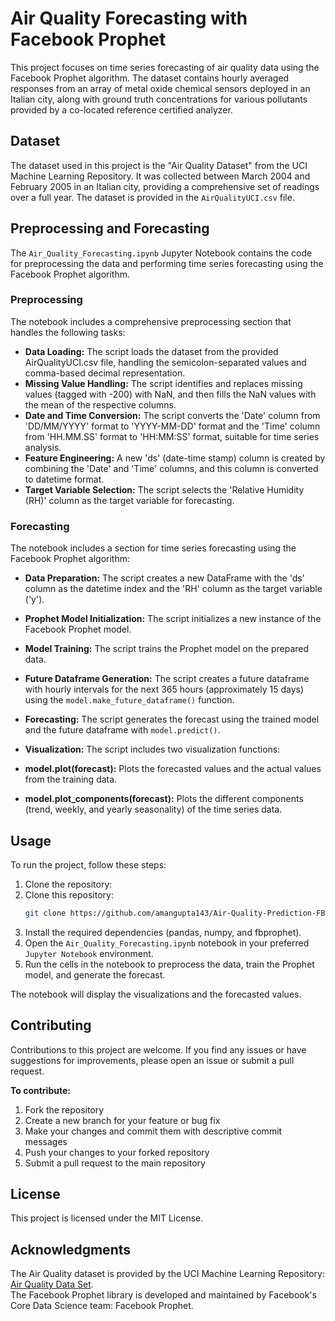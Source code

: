 # Air Quality Forecasting with Facebook Prophet

This project focuses on time series forecasting of air quality data using the Facebook Prophet algorithm. The dataset contains hourly averaged responses from an array of metal oxide chemical sensors deployed in an Italian city, along with ground truth concentrations for various pollutants provided by a co-located reference certified analyzer.

## Dataset

The dataset used in this project is the "Air Quality Dataset" from the UCI Machine Learning Repository. It was collected between March 2004 and February 2005 in an Italian city, providing a comprehensive set of readings over a full year. The dataset is provided in the `AirQualityUCI.csv` file.

## Preprocessing and Forecasting

The `Air_Quality_Forecasting.ipynb` Jupyter Notebook contains the code for preprocessing the data and performing time series forecasting using the Facebook Prophet algorithm.

### Preprocessing

The notebook includes a comprehensive preprocessing section that handles the following tasks:

- **Data Loading:** The script loads the dataset from the provided AirQualityUCI.csv file, handling the semicolon-separated values and comma-based decimal representation.
- **Missing Value Handling:** The script identifies and replaces missing values (tagged with -200) with NaN, and then fills the NaN values with the mean of the respective columns.
- **Date and Time Conversion:** The script converts the 'Date' column from 'DD/MM/YYYY' format to 'YYYY-MM-DD' format and the 'Time' column from 'HH.MM.SS' format to 'HH:MM:SS' format, suitable for time series analysis.
- **Feature Engineering:** A new 'ds' (date-time stamp) column is created by combining the 'Date' and 'Time' columns, and this column is converted to datetime format.
- **Target Variable Selection:** The script selects the 'Relative Humidity (RH)' column as the target variable for forecasting.

### Forecasting

The notebook includes a section for time series forecasting using the Facebook Prophet algorithm:

- **Data Preparation:** The script creates a new DataFrame with the 'ds' column as the datetime index and the 'RH' column as the target variable ('y').
- **Prophet Model Initialization:** The script initializes a new instance of the Facebook Prophet model.
- **Model Training:** The script trains the Prophet model on the prepared data.
- **Future Dataframe Generation:** The script creates a future dataframe with hourly intervals for the next 365 hours (approximately 15 days) using the `model.make_future_dataframe()` function.
- **Forecasting:** The script generates the forecast using the trained model and the future dataframe with `model.predict()`.
- **Visualization:** The script includes two visualization functions:

- **model.plot(forecast):** Plots the forecasted values and the actual values from the training data.
- **model.plot_components(forecast):** Plots the different components (trend, weekly, and yearly seasonality) of the time series data.



## Usage

To run the project, follow these steps:

1. Clone the repository:
2. Clone this repository:
   ```bash
   git clone https://github.com/amangupta143/Air-Quality-Prediction-FB-Prophet.git
3. Install the required dependencies (pandas, numpy, and fbprophet).
4. Open the `Air_Quality_Forecasting.ipynb` notebook in your preferred `Jupyter Notebook` environment.
5. Run the cells in the notebook to preprocess the data, train the Prophet model, and generate the forecast.

The notebook will display the visualizations and the forecasted values.

## Contributing

Contributions to this project are welcome. If you find any issues or have suggestions for improvements, please open an issue or submit a pull request.

**To contribute:**
1. Fork the repository
2. Create a new branch for your feature or bug fix
3. Make your changes and commit them with descriptive commit messages
4. Push your changes to your forked repository
5. Submit a pull request to the main repository

## License

This project is licensed under the MIT License.

## Acknowledgments

The Air Quality dataset is provided by the UCI Machine Learning Repository: <a href="https://archive.ics.uci.edu/dataset/360/air+quality">Air Quality Data Set</a>. \
The Facebook Prophet library is developed and maintained by Facebook's Core Data Science team: Facebook Prophet.